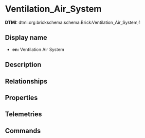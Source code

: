 # Ventilation_Air_System
**DTMI:** dtmi:org:brickschema:schema:Brick:Ventilation_Air_System;1
## Display name
- **en:** Ventilation Air System
## Description
## Relationships
## Properties
## Telemetries
## Commands
